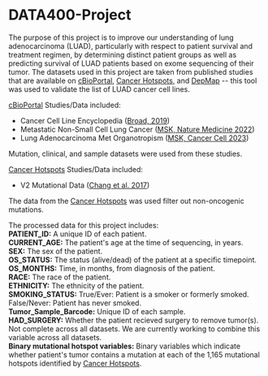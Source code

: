 # DATA400-Project

The purpose of this project is to improve our understanding of lung adenocarcinoma (LUAD), particularly with respect to patient survival and treatment regimen, by determining distinct patient groups as well as predicting survival of LUAD patients based on exome sequencing of their tumor. The datasets used in this project are taken from published studies that are available on [cBioPortal](https://www.cbioportal.org/), [Cancer Hotspots](https://www.cancerhotspots.org/#/home), and [DepMap](https://depmap.org/portal/home/#/) -- this tool was used to validate the list of LUAD cancer cell lines.

[cBioPortal](https://www.cbioportal.org/) Studies/Data included:
* Cancer Cell Line Encyclopedia ([Broad, 2019](https://pubmed.ncbi.nlm.nih.gov/31068700/))
* Metastatic Non-Small Cell Lung Cancer ([MSK, Nature Medicine 2022](https://pubmed.ncbi.nlm.nih.gov/36357680/))
* Lung Adenocarcinoma Met Organotropism ([MSK, Cancer Cell 2023](https://pubmed.ncbi.nlm.nih.gov/37084736/))

Mutation, clinical, and sample datasets were used from these studies.

[Cancer Hotspots](https://www.cancerhotspots.org/#/home) Studies/Data included:
* V2 Mutational Data ([Chang et al. 2017](https://pubmed.ncbi.nlm.nih.gov/29247016/))

The data from the [Cancer Hotspots](https://www.cancerhotspots.org/#/home) was used filter out non-oncogenic mutations. 

The processed data for this project includes:   
**PATIENT_ID:** A unique ID of each patient.   
**CURRENT_AGE:** The patient's age at the time of sequencing, in years.   
**SEX:** The sex of the patient.   
**OS_STATUS:** The status (alive/dead) of the patient at a specific timepoint.  
**OS_MONTHS:**  Time, in months, from diagnosis of the patient.  
**RACE:** The race of the patient.  
**ETHNICITY:** The ethnicity of the patient.  
**SMOKING_STATUS:** True/Ever: Patient is a smoker or formerly smoked. False/Never: Patient has never smoked.  
**Tumor_Sample_Barcode:** Unique ID of each sample.  
**HAD_SURGERY:** Whether the patient recieved surgery to remove tumor(s). Not complete across all datasets. We are currently working to combine this variable across all datasets.  
**Binary mutational hotspot variables:** Binary variables which indicate whether patient's tumor contains a mutation at each of the 1,165 mutational hotspots identified by [Cancer Hotspots](https://www.cancerhotspots.org/#/home).

